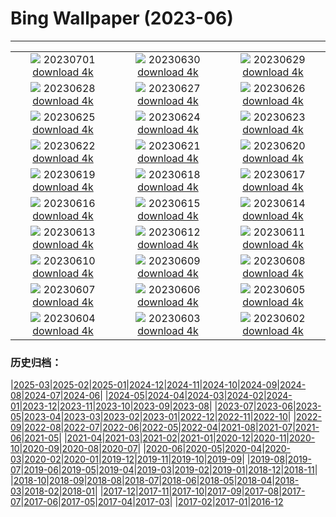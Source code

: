 # Bing Wallpaper (2023-06)
**************
| | | |
|:-:|:-:|:-:|
| ![](https://www.bing.com/th?id=OHR.PelotonPont_IT-IT1171234733_1920x1080.jpg) 20230701 [download 4k](https://www.bing.com/th?id=OHR.PelotonPont_IT-IT1171234733_UHD.jpg) | ![](https://www.bing.com/th?id=OHR.LakeBraies_IT-IT3865715087_1920x1080.jpg) 20230630 [download 4k](https://www.bing.com/th?id=OHR.LakeBraies_IT-IT3865715087_UHD.jpg) | ![](https://www.bing.com/th?id=OHR.AlgheroCapoCaccia_IT-IT6529245223_1920x1080.jpg) 20230629 [download 4k](https://www.bing.com/th?id=OHR.AlgheroCapoCaccia_IT-IT6529245223_UHD.jpg) |
| ![](https://www.bing.com/th?id=OHR.PrideIceland_IT-IT6514016290_1920x1080.jpg) 20230628 [download 4k](https://www.bing.com/th?id=OHR.PrideIceland_IT-IT6514016290_UHD.jpg) | ![](https://www.bing.com/th?id=OHR.SedonaSunset_IT-IT6775743952_1920x1080.jpg) 20230627 [download 4k](https://www.bing.com/th?id=OHR.SedonaSunset_IT-IT6775743952_UHD.jpg) | ![](https://www.bing.com/th?id=OHR.VillandryGarden_IT-IT7596299422_1920x1080.jpg) 20230626 [download 4k](https://www.bing.com/th?id=OHR.VillandryGarden_IT-IT7596299422_UHD.jpg) |
| ![](https://www.bing.com/th?id=OHR.PetraTreasury_IT-IT8544676447_1920x1080.jpg) 20230625 [download 4k](https://www.bing.com/th?id=OHR.PetraTreasury_IT-IT8544676447_UHD.jpg) | ![](https://www.bing.com/th?id=OHR.NhaTrang_IT-IT8851415137_1920x1080.jpg) 20230624 [download 4k](https://www.bing.com/th?id=OHR.NhaTrang_IT-IT8851415137_UHD.jpg) | ![](https://www.bing.com/th?id=OHR.PollinatorMonarch_IT-IT6949124466_1920x1080.jpg) 20230623 [download 4k](https://www.bing.com/th?id=OHR.PollinatorMonarch_IT-IT6949124466_UHD.jpg) |
| ![](https://www.bing.com/th?id=OHR.PeruAmazon_IT-IT9169623612_1920x1080.jpg) 20230622 [download 4k](https://www.bing.com/th?id=OHR.PeruAmazon_IT-IT9169623612_UHD.jpg) | ![](https://www.bing.com/th?id=OHR.StonehengeSalisbury_IT-IT8579898357_1920x1080.jpg) 20230621 [download 4k](https://www.bing.com/th?id=OHR.StonehengeSalisbury_IT-IT8579898357_UHD.jpg) | ![](https://www.bing.com/th?id=OHR.EagleTree_IT-IT7463150874_1920x1080.jpg) 20230620 [download 4k](https://www.bing.com/th?id=OHR.EagleTree_IT-IT7463150874_UHD.jpg) |
| ![](https://www.bing.com/th?id=OHR.Fawn_IT-IT6416189711_1920x1080.jpg) 20230619 [download 4k](https://www.bing.com/th?id=OHR.Fawn_IT-IT6416189711_UHD.jpg) | ![](https://www.bing.com/th?id=OHR.RomeView_IT-IT9288537462_1920x1080.jpg) 20230618 [download 4k](https://www.bing.com/th?id=OHR.RomeView_IT-IT9288537462_UHD.jpg) | ![](https://www.bing.com/th?id=OHR.SurfSanDiego_IT-IT5610851115_1920x1080.jpg) 20230617 [download 4k](https://www.bing.com/th?id=OHR.SurfSanDiego_IT-IT5610851115_UHD.jpg) |
| ![](https://www.bing.com/th?id=OHR.HawksbillTurtle_IT-IT4337897539_1920x1080.jpg) 20230616 [download 4k](https://www.bing.com/th?id=OHR.HawksbillTurtle_IT-IT4337897539_UHD.jpg) | ![](https://www.bing.com/th?id=OHR.SmokyFireflies_IT-IT3344018044_1920x1080.jpg) 20230615 [download 4k](https://www.bing.com/th?id=OHR.SmokyFireflies_IT-IT3344018044_UHD.jpg) | ![](https://www.bing.com/th?id=OHR.PassauSunsetJune_IT-IT1818534343_1920x1080.jpg) 20230614 [download 4k](https://www.bing.com/th?id=OHR.PassauSunsetJune_IT-IT1818534343_UHD.jpg) |
| ![](https://www.bing.com/th?id=OHR.CastelluccioUmbria_IT-IT4944270639_1920x1080.jpg) 20230613 [download 4k](https://www.bing.com/th?id=OHR.CastelluccioUmbria_IT-IT4944270639_UHD.jpg) | ![](https://www.bing.com/th?id=OHR.BigBendAnniv_IT-IT0010435736_1920x1080.jpg) 20230612 [download 4k](https://www.bing.com/th?id=OHR.BigBendAnniv_IT-IT0010435736_UHD.jpg) | ![](https://www.bing.com/th?id=OHR.GoliathHeron_IT-IT7577072381_1920x1080.jpg) 20230611 [download 4k](https://www.bing.com/th?id=OHR.GoliathHeron_IT-IT7577072381_UHD.jpg) |
| ![](https://www.bing.com/th?id=OHR.PortugalDay_IT-IT6704188860_1920x1080.jpg) 20230610 [download 4k](https://www.bing.com/th?id=OHR.PortugalDay_IT-IT6704188860_UHD.jpg) | ![](https://www.bing.com/th?id=OHR.BalloonsTurkey_IT-IT6131651809_1920x1080.jpg) 20230609 [download 4k](https://www.bing.com/th?id=OHR.BalloonsTurkey_IT-IT6131651809_UHD.jpg) | ![](https://www.bing.com/th?id=OHR.PlayfulHumpback_IT-IT3692296817_1920x1080.jpg) 20230608 [download 4k](https://www.bing.com/th?id=OHR.PlayfulHumpback_IT-IT3692296817_UHD.jpg) |
| ![](https://www.bing.com/th?id=OHR.ChacoCulture_IT-IT2917728990_1920x1080.jpg) 20230607 [download 4k](https://www.bing.com/th?id=OHR.ChacoCulture_IT-IT2917728990_UHD.jpg) | ![](https://www.bing.com/th?id=OHR.CliffsEtretat_IT-IT8813187873_1920x1080.jpg) 20230606 [download 4k](https://www.bing.com/th?id=OHR.CliffsEtretat_IT-IT8813187873_UHD.jpg) | ![](https://www.bing.com/th?id=OHR.PlasticParrotfish_IT-IT8230571535_1920x1080.jpg) 20230605 [download 4k](https://www.bing.com/th?id=OHR.PlasticParrotfish_IT-IT8230571535_UHD.jpg) |
| ![](https://www.bing.com/th?id=OHR.MauiBeach_IT-IT7525014716_1920x1080.jpg) 20230604 [download 4k](https://www.bing.com/th?id=OHR.MauiBeach_IT-IT7525014716_UHD.jpg) | ![](https://www.bing.com/th?id=OHR.SouthKaibabTrail_IT-IT5648929650_1920x1080.jpg) 20230603 [download 4k](https://www.bing.com/th?id=OHR.SouthKaibabTrail_IT-IT5648929650_UHD.jpg) | ![](https://www.bing.com/th?id=OHR.FestadellaRepubblica_IT-IT4688847105_1920x1080.jpg) 20230602 [download 4k](https://www.bing.com/th?id=OHR.FestadellaRepubblica_IT-IT4688847105_UHD.jpg) |

### 历史归档：

|[2025-03](/../2025-03/2025-03.md)|[2025-02](/../2025-02/2025-02.md)|[2025-01](/../2025-01/2025-01.md)|[2024-12](/../2024-12/2024-12.md)|[2024-11](/../2024-11/2024-11.md)|[2024-10](/../2024-10/2024-10.md)|[2024-09](/../2024-09/2024-09.md)|[2024-08](/../2024-08/2024-08.md)|[2024-07](/../2024-07/2024-07.md)|[2024-06](/../2024-06/2024-06.md)|
|[2024-05](/../2024-05/2024-05.md)|[2024-04](/../2024-04/2024-04.md)|[2024-03](/../2024-03/2024-03.md)|[2024-02](/../2024-02/2024-02.md)|[2024-01](/../2024-01/2024-01.md)|[2023-12](/../2023-12/2023-12.md)|[2023-11](/../2023-11/2023-11.md)|[2023-10](/../2023-10/2023-10.md)|[2023-09](/../2023-09/2023-09.md)|[2023-08](/../2023-08/2023-08.md)|
|[2023-07](/../2023-07/2023-07.md)|[2023-06](/2023-06.md)|[2023-05](/../2023-05/2023-05.md)|[2023-04](/../2023-04/2023-04.md)|[2023-03](/../2023-03/2023-03.md)|[2023-02](/../2023-02/2023-02.md)|[2023-01](/../2023-01/2023-01.md)|[2022-12](/../2022-12/2022-12.md)|[2022-11](/../2022-11/2022-11.md)|[2022-10](/../2022-10/2022-10.md)|
|[2022-09](/../2022-09/2022-09.md)|[2022-08](/../2022-08/2022-08.md)|[2022-07](/../2022-07/2022-07.md)|[2022-06](/../2022-06/2022-06.md)|[2022-05](/../2022-05/2022-05.md)|[2022-04](/../2022-04/2022-04.md)|[2021-08](/../2021-08/2021-08.md)|[2021-07](/../2021-07/2021-07.md)|[2021-06](/../2021-06/2021-06.md)|[2021-05](/../2021-05/2021-05.md)|
|[2021-04](/../2021-04/2021-04.md)|[2021-03](/../2021-03/2021-03.md)|[2021-02](/../2021-02/2021-02.md)|[2021-01](/../2021-01/2021-01.md)|[2020-12](/../2020-12/2020-12.md)|[2020-11](/../2020-11/2020-11.md)|[2020-10](/../2020-10/2020-10.md)|[2020-09](/../2020-09/2020-09.md)|[2020-08](/../2020-08/2020-08.md)|[2020-07](/../2020-07/2020-07.md)|
|[2020-06](/../2020-06/2020-06.md)|[2020-05](/../2020-05/2020-05.md)|[2020-04](/../2020-04/2020-04.md)|[2020-03](/../2020-03/2020-03.md)|[2020-02](/../2020-02/2020-02.md)|[2020-01](/../2020-01/2020-01.md)|[2019-12](/../2019-12/2019-12.md)|[2019-11](/../2019-11/2019-11.md)|[2019-10](/../2019-10/2019-10.md)|[2019-09](/../2019-09/2019-09.md)|
|[2019-08](/../2019-08/2019-08.md)|[2019-07](/../2019-07/2019-07.md)|[2019-06](/../2019-06/2019-06.md)|[2019-05](/../2019-05/2019-05.md)|[2019-04](/../2019-04/2019-04.md)|[2019-03](/../2019-03/2019-03.md)|[2019-02](/../2019-02/2019-02.md)|[2019-01](/../2019-01/2019-01.md)|[2018-12](/../2018-12/2018-12.md)|[2018-11](/../2018-11/2018-11.md)|
|[2018-10](/../2018-10/2018-10.md)|[2018-09](/../2018-09/2018-09.md)|[2018-08](/../2018-08/2018-08.md)|[2018-07](/../2018-07/2018-07.md)|[2018-06](/../2018-06/2018-06.md)|[2018-05](/../2018-05/2018-05.md)|[2018-04](/../2018-04/2018-04.md)|[2018-03](/../2018-03/2018-03.md)|[2018-02](/../2018-02/2018-02.md)|[2018-01](/../2018-01/2018-01.md)|
|[2017-12](/../2017-12/2017-12.md)|[2017-11](/../2017-11/2017-11.md)|[2017-10](/../2017-10/2017-10.md)|[2017-09](/../2017-09/2017-09.md)|[2017-08](/../2017-08/2017-08.md)|[2017-07](/../2017-07/2017-07.md)|[2017-06](/../2017-06/2017-06.md)|[2017-05](/../2017-05/2017-05.md)|[2017-04](/../2017-04/2017-04.md)|[2017-03](/../2017-03/2017-03.md)|
|[2017-02](/../2017-02/2017-02.md)|[2017-01](/../2017-01/2017-01.md)|[2016-12](/../2016-12/2016-12.md)